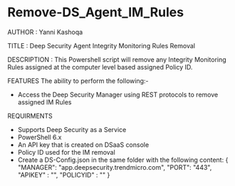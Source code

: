 # Remove-DS_Agent_IM_Rules
AUTHOR		: Yanni Kashoqa

TITLE		: Deep Security Agent Integrity Monitoring Rules Removal

DESCRIPTION	: This Powershell script will remove any Integrity Monitoring Rules assigned at the computer level based assigned Policy ID.

FEATURES
The ability to perform the following:-
- Access the Deep Security Manager using REST protocols to remove assigned IM Rules

REQUIRMENTS
- Supports Deep Security as a Service
- PowerShell 6.x
- An API key that is created on DSaaS console
- Policy ID used for the IM removal
- Create a DS-Config.json in the same folder with the following content:
{
    "MANAGER": "app.deepsecurity.trendmicro.com",
    "PORT": "443",
    "APIKEY" : "",
    "POLICYID" : ""
}